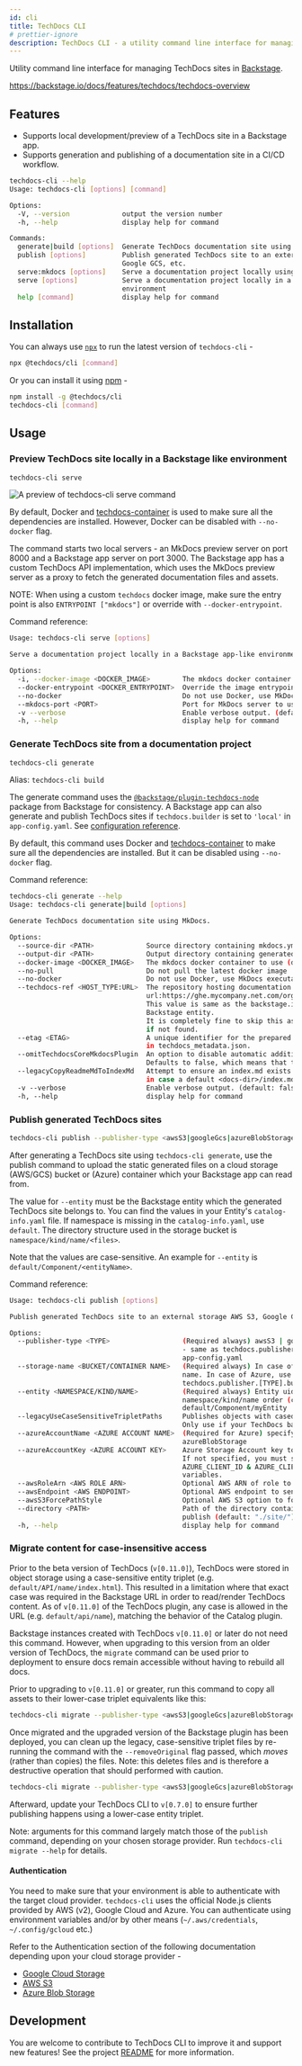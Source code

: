 ```yaml
---
id: cli
title: TechDocs CLI
# prettier-ignore
description: TechDocs CLI - a utility command line interface for managing TechDocs sites in Backstage.
---
```


Utility command line interface for managing TechDocs sites in
[Backstage](https://github.com/backstage/backstage).

https://backstage.io/docs/features/techdocs/techdocs-overview

## Features

- Supports local development/preview of a TechDocs site in a Backstage app.
- Supports generation and publishing of a documentation site in a CI/CD
  workflow.

```bash
techdocs-cli --help
Usage: techdocs-cli [options] [command]

Options:
  -V, --version             output the version number
  -h, --help                display help for command

Commands:
  generate|build [options]  Generate TechDocs documentation site using mkdocs.
  publish [options]         Publish generated TechDocs site to an external storage AWS S3,
                            Google GCS, etc.
  serve:mkdocs [options]    Serve a documentation project locally using mkdocs serve.
  serve [options]           Serve a documentation project locally in a Backstage app-like
                            environment
  help [command]            display help for command
```

## Installation

You can always use [`npx`](https://github.com/npm/npx) to run the latest version
of `techdocs-cli` -

```bash
npx @techdocs/cli [command]
```

Or you can install it using [npm](https://www.npmjs.com/package/@techdocs/cli) -

```bash
npm install -g @techdocs/cli
techdocs-cli [command]
```

## Usage

### Preview TechDocs site locally in a Backstage like environment

```bash
techdocs-cli serve
```

![A preview of techdocs-cli serve command](../../assets/features/techdocs/techdocs-cli-serve-preview.png)

By default, Docker and
[techdocs-container](https://github.com/backstage/techdocs-container) is used to
make sure all the dependencies are installed. However, Docker can be disabled
with `--no-docker` flag.

The command starts two local servers - an MkDocs preview server on port 8000 and
a Backstage app server on port 3000. The Backstage app has a custom TechDocs API
implementation, which uses the MkDocs preview server as a proxy to fetch the
generated documentation files and assets.

NOTE: When using a custom `techdocs` docker image, make sure the entry point is
also `ENTRYPOINT ["mkdocs"]` or override with `--docker-entrypoint`.

Command reference:

```bash
Usage: techdocs-cli serve [options]

Serve a documentation project locally in a Backstage app-like environment

Options:
  -i, --docker-image <DOCKER_IMAGE>        The mkdocs docker container to use (default: "spotify/techdocs")
  --docker-entrypoint <DOCKER_ENTRYPOINT>  Override the image entrypoint
  --no-docker                              Do not use Docker, use MkDocs executable in current user environment.
  --mkdocs-port <PORT>                     Port for MkDocs server to use (default: "8000")
  -v --verbose                             Enable verbose output. (default: false)
  -h, --help                               display help for command
```

### Generate TechDocs site from a documentation project

```bash
techdocs-cli generate
```

Alias: `techdocs-cli build`

The generate command uses the
[`@backstage/plugin-techdocs-node`](https://github.com/backstage/backstage/tree/master/plugins/techdocs-node)
package from Backstage for consistency. A Backstage app can also generate and
publish TechDocs sites if `techdocs.builder` is set to `'local'` in
`app-config.yaml`. See
[configuration reference](https://backstage.io/docs/features/techdocs/configuration).

By default, this command uses Docker and
[techdocs-container](https://github.com/backstage/techdocs-container) to make
sure all the dependencies are installed. But it can be disabled using
`--no-docker` flag.

Command reference:

```bash
techdocs-cli generate --help
Usage: techdocs-cli generate|build [options]

Generate TechDocs documentation site using MkDocs.

Options:
  --source-dir <PATH>             Source directory containing mkdocs.yml and docs/ directory. (default: ".")
  --output-dir <PATH>             Output directory containing generated TechDocs site. (default: "./site/")
  --docker-image <DOCKER_IMAGE>   The mkdocs docker container to use (default: "spotify/techdocs:v1.0.2")
  --no-pull                       Do not pull the latest docker image
  --no-docker                     Do not use Docker, use MkDocs executable and plugins in current user environment.
  --techdocs-ref <HOST_TYPE:URL>  The repository hosting documentation source files e.g.
                                  url:https://ghe.mycompany.net.com/org/repo.
                                  This value is same as the backstage.io/techdocs-ref annotation of the corresponding
                                  Backstage entity.
                                  It is completely fine to skip this as it is only being used to set repo_url in mkdocs.yml
                                  if not found.
  --etag <ETAG>                   A unique identifier for the prepared tree e.g. commit SHA. If provided it will be stored
                                  in techdocs_metadata.json.
  --omitTechdocsCoreMkdocsPlugin  An option to disable automatic addition of techdocs-core plugin to the mkdocs.yaml files.
                                  Defaults to false, which means that the techdocs-core plugin is always added to the mkdocs file.
  --legacyCopyReadmeMdToIndexMd   Attempt to ensure an index.md exists falling back to using <docs-dir>/README.md or README.md
                                  in case a default <docs-dir>/index.md is not provided. (default: false)
  -v --verbose                    Enable verbose output. (default: false)
  -h, --help                      display help for command
```

### Publish generated TechDocs sites

```bash
techdocs-cli publish --publisher-type <awsS3|googleGcs|azureBlobStorage> --storage-name <bucket/container name> --entity <namespace/kind/name>
```

After generating a TechDocs site using `techdocs-cli generate`, use the publish
command to upload the static generated files on a cloud storage (AWS/GCS) bucket
or (Azure) container which your Backstage app can read from.

The value for `--entity` must be the Backstage entity which the generated
TechDocs site belongs to. You can find the values in your Entity's
`catalog-info.yaml` file. If namespace is missing in the `catalog-info.yaml`,
use `default`. The directory structure used in the storage bucket is
`namespace/kind/name/<files>`.

Note that the values are case-sensitive. An example for `--entity` is
`default/Component/<entityName>`.

Command reference:

```bash
Usage: techdocs-cli publish [options]

Publish generated TechDocs site to an external storage AWS S3, Google GCS, etc.

Options:
  --publisher-type <TYPE>                  (Required always) awsS3 | googleGcs | azureBlobStorage
                                           - same as techdocs.publisher.type in Backstage
                                           app-config.yaml
  --storage-name <BUCKET/CONTAINER NAME>   (Required always) In case of AWS/GCS, use the bucket
                                           name. In case of Azure, use container name. Same as
                                           techdocs.publisher.[TYPE].bucketName
  --entity <NAMESPACE/KIND/NAME>           (Required always) Entity uid separated by / in
                                           namespace/kind/name order (case-sensitive). Example:
                                           default/Component/myEntity
  --legacyUseCaseSensitiveTripletPaths     Publishes objects with cased entity triplet prefix when set (e.g. namespace/Kind/name).
                                           Only use if your TechDocs backend is configured the same way
  --azureAccountName <AZURE ACCOUNT NAME>  (Required for Azure) specify when --publisher-type
                                           azureBlobStorage
  --azureAccountKey <AZURE ACCOUNT KEY>    Azure Storage Account key to use for authentication.
                                           If not specified, you must set AZURE_TENANT_ID,
                                           AZURE_CLIENT_ID & AZURE_CLIENT_SECRET as environment
                                           variables.
  --awsRoleArn <AWS ROLE ARN>              Optional AWS ARN of role to be assumed.
  --awsEndpoint <AWS ENDPOINT>             Optional AWS endpoint to send requests to.
  --awsS3ForcePathStyle                    Optional AWS S3 option to force path style.
  --directory <PATH>                       Path of the directory containing generated files to
                                           publish (default: "./site/")
  -h, --help                               display help for command
```

### Migrate content for case-insensitive access

Prior to the beta version of TechDocs (`v[0.11.0]`), TechDocs were stored in
object storage using a case-sensitive entity triplet (e.g.
`default/API/name/index.html`). This resulted in a limitation where that exact
case was required in the Backstage URL in order to read/render TechDocs content.
As of `v[0.11.0]` of the TechDocs plugin, any case is allowed in the URL (e.g.
`default/api/name`), matching the behavior of the Catalog plugin.

Backstage instances created with TechDocs `v[0.11.0]` or later do not need this
command. However, when upgrading to this version from an older version of
TechDocs, the `migrate` command can be used prior to deployment to ensure docs
remain accessible without having to rebuild all docs.

Prior to upgrading to `v[0.11.0]` or greater, run this command to copy all
assets to their lower-case triplet equivalents like this:

```bash
techdocs-cli migrate --publisher-type <awsS3|googleGcs|azureBlobStorage> --storage-name <bucket/container name> --verbose
```

Once migrated and the upgraded version of the Backstage plugin has been
deployed, you can clean up the legacy, case-sensitive triplet files by
re-running the command with the `--removeOriginal` flag passed, which _moves_
(rather than copies) the files. Note: this deletes files and is therefore a
destructive operation that should performed with caution.

```bash
techdocs-cli migrate --publisher-type <awsS3|googleGcs|azureBlobStorage> --storage-name <bucket/container name> --removeOriginal --verbose
```

Afterward, update your TechDocs CLI to `v[0.7.0]` to ensure further publishing
happens using a lower-case entity triplet.

Note: arguments for this command largely match those of the `publish` command,
depending on your chosen storage provider. Run `techdocs-cli migrate --help` for
details.

#### Authentication

You need to make sure that your environment is able to authenticate with the
target cloud provider. `techdocs-cli` uses the official Node.js clients provided
by AWS (v2), Google Cloud and Azure. You can authenticate using environment
variables and/or by other means (`~/.aws/credentials`, `~/.config/gcloud` etc.)

Refer to the Authentication section of the following documentation depending
upon your cloud storage provider -

- [Google Cloud Storage](https://backstage.io/docs/features/techdocs/using-cloud-storage#configuring-google-gcs-bucket-with-techdocs)
- [AWS S3](https://backstage.io/docs/features/techdocs/using-cloud-storage#configuring-aws-s3-bucket-with-techdocs)
- [Azure Blob Storage](https://backstage.io/docs/features/techdocs/using-cloud-storage#configuring-azure-blob-storage-container-with-techdocs)

## Development

You are welcome to contribute to TechDocs CLI to improve it and support new
features! See the project
[README](https://github.com/backstage/backstage/blob/main/src/packages/techdocs-cli/README.md)
for more information.
